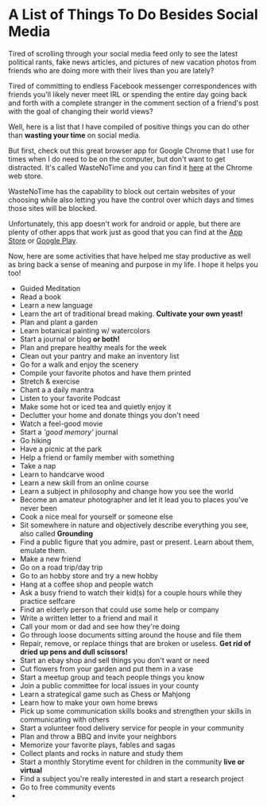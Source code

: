 # A List of Things To Do Besides Social Media
Tired of scrolling through your social media feed only to see the latest political rants, fake news articles, and pictures of new vacation photos from friends who are doing more with their lives than you are lately? 

Tired of committing to endless Facebook messenger correspondences with friends you'll likely never meet IRL or spending the entire day going back and forth with a complete stranger in the comment section of a friend's post with the goal of changing their world views?

Well, here is a list that I have compiled of positive things you can do other than **wasting your time** on social media. 

But first, check out this great browser app for Google Chrome that I use for times when I do need to be on the computer, but don't want to get distracted. It's called WasteNoTime and you can find it [here](https://chrome.google.com/webstore/detail/wastenotime/enebomhlllfaccbelnjhfgblnalofhch?hl=en) at the Chrome web store.

WasteNoTime has the capability to block out certain websites of your choosing while also letting you have the control over which days and times those sites will be blocked. 

Unfortunately, this app doesn't work for android or apple, but there are plenty of other apps that work just as good that you can find  at the [App Store](https://www.apple.com/ios/app-store/) or [Google Play](https://play.google.com/store?hl=en_US).

Now, here are some activities that have helped me stay productive as well as bring back a sense of meaning and purpose in my life. I hope it helps you too! 


* Guided Meditation
* Read a book
* Learn a new language  
* Learn the art of traditional bread making. **Cultivate your own yeast!**
* Plan and plant a garden
* Learn botanical painting w/ watercolors 
* Start a journal or blog **or both!**
* Plan and prepare healthy meals for the week
* Clean out your pantry and make an inventory list
* Go for a walk and enjoy the scenery
* Compile your favorite photos and have them printed
* Stretch & exercise
* Chant a a daily mantra
* Listen to your favorite Podcast
* Make some hot or iced tea and quietly enjoy it
* Declutter your home and donate things you don't need
* Watch a feel-good movie
* Start a _'good memory'_ journal
* Go hiking
* Have a picnic at the park
* Help a friend or family member with something
* Take a nap
* Learn to handcarve wood
* Learn a new skill from an online course
* Learn a subject in philosophy and change how you see the world
* Become an amateur photographer and let it lead you to places you've never been
* Cook a nice meal for yourself or someone else
* Sit somewhere in nature and objectively describe everything you see, also called **Grounding**
* Find a public figure that you admire, past or present. Learn about them, emulate them. 
* Make a new friend
* Go on a road trip/day trip
* Go to an hobby store and try a new hobby
* Hang at a coffee shop and people watch
* Ask a busy friend to watch their kid(s) for a couple hours while they practice selfcare
* Find an elderly person that could use some help or company
* Write a written letter to a friend and mail it
* Call your mom or dad and see how they're doing
* Go through loose documents sitting around the house and file them 
* Repair, remove, or replace things that are broken or useless. **Get rid of dried up pens and dull scissors!**
* Start an ebay shop and sell things you don't want or need
* Cut flowers from your garden and put them in a vase
* Start a meetup group and teach people things you know
* Join a public committee for local issues in your county
* Learn a strategical game such as Chess or Mahjong
* Learn how to make your own home brews 
* Pick up some communication skills books and strengthen your skills in communicating with others
* Start a volunteer food delivery service for people in your community
* Plan and throw a BBQ and invite your neighbors
* Memorize your favorite plays, fables and sagas
* Collect plants and rocks in nature and study them
* Start a monthly Storytime event for children in the community **live or virtual**
* Find a subject you're really interested in and start a research project
* Go to free community events
* 
